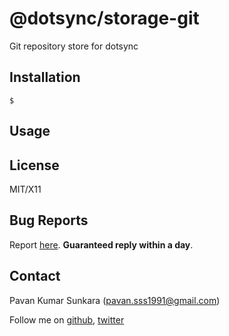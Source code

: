 # @dotsync/storage-git

Git repository store for dotsync

## Installation

```
$
```

## Usage

## License
MIT/X11

## Bug Reports
Report [here](http://github.com/pksunkara/dotsync/issues). __Guaranteed reply within a day__.

## Contact
Pavan Kumar Sunkara (pavan.sss1991@gmail.com)

Follow me on [github](https://github.com/users/follow?target=pksunkara), [twitter](http://twitter.com/pksunkara)
